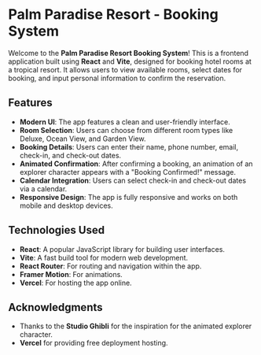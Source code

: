 # Palm Paradise Resort - Booking System

Welcome to the **Palm Paradise Resort Booking System**! This is a frontend application built using **React** and **Vite**, designed for booking hotel rooms at a tropical resort. It allows users to view available rooms, select dates for booking, and input personal information to confirm the reservation.

## Features

- **Modern UI**: The app features a clean and user-friendly interface.
- **Room Selection**: Users can choose from different room types like Deluxe, Ocean View, and Garden View.
- **Booking Details**: Users can enter their name, phone number, email, check-in, and check-out dates.
- **Animated Confirmation**: After confirming a booking, an animation of an explorer character appears with a "Booking Confirmed!" message.
- **Calendar Integration**: Users can select check-in and check-out dates via a calendar.
- **Responsive Design**: The app is fully responsive and works on both mobile and desktop devices.

## Technologies Used

- **React**: A popular JavaScript library for building user interfaces.
- **Vite**: A fast build tool for modern web development.
- **React Router**: For routing and navigation within the app.
- **Framer Motion**: For animations.
- **Vercel**: For hosting the app online.

## Acknowledgments
- Thanks to the **Studio Ghibli** for the inspiration for the animated explorer character.
- **Vercel** for providing free deployment hosting.
